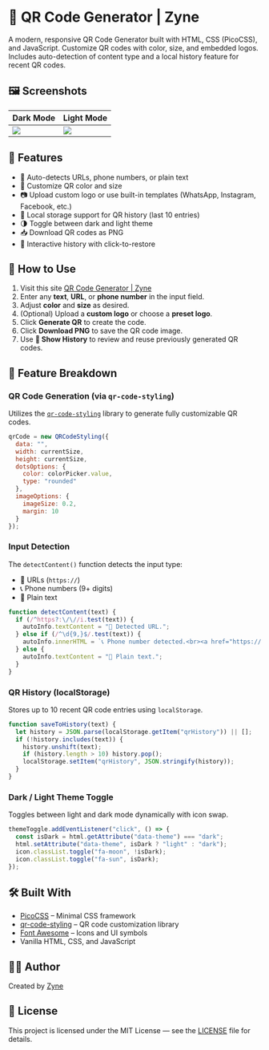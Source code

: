 # 📱 QR Code Generator | Zyne

A modern, responsive QR Code Generator built with HTML, CSS (PicoCSS), and JavaScript. Customize QR codes with color, size, and embedded logos. Includes auto-detection of content type and a local history feature for recent QR codes.

## 🖼️ Screenshots

| Dark Mode                        | Light Mode                        |
| -------------------------------- | --------------------------------- |
| ![](https://your-image-dark.png) | ![](https://your-image-light.png) |


## 🚀 Features

* 🔗 Auto-detects URLs, phone numbers, or plain text
* 🎨 Customize QR color and size
* 📷 Upload custom logo or use built-in templates (WhatsApp, Instagram, Facebook, etc.)
* 💾 Local storage support for QR history (last 10 entries)
* 🌗 Toggle between dark and light theme
* 📥 Download QR codes as PNG
* 📜 Interactive history with click-to-restore

## 📘 How to Use

1. Visit this site [QR Code Generator | Zyne](https://zyne-24.github.io/qr-code-generator/)
2. Enter any **text**, **URL**, or **phone number** in the input field.
3. Adjust **color** and **size** as desired.
4. (Optional) Upload a **custom logo** or choose a **preset logo**.
5. Click **Generate QR** to create the code.
6. Click **Download PNG** to save the QR code image.
7. Use **📜 Show History** to review and reuse previously generated QR codes.

## 🧠 Feature Breakdown

### QR Code Generation (via `qr-code-styling`)

Utilizes the [`qr-code-styling`](https://github.com/kozakdenys/qr-code-styling) library to generate fully customizable QR codes.

```javascript
qrCode = new QRCodeStyling({
  data: "",
  width: currentSize,
  height: currentSize,
  dotsOptions: {
    color: colorPicker.value,
    type: "rounded"
  },
  imageOptions: {
    imageSize: 0.2,
    margin: 10
  }
});
```

### Input Detection

The `detectContent()` function detects the input type:

* 🔗 URLs (`https://`)
* 📞 Phone numbers (9+ digits)
* 📝 Plain text

```javascript
function detectContent(text) {
  if (/^https?:\/\//i.test(text)) {
    autoInfo.textContent = "🔗 Detected URL.";
  } else if (/^\d{9,}$/.test(text)) {
    autoInfo.innerHTML = `📞 Phone number detected.<br><a href="https://wa.me/${text}" target="_blank">Open WhatsApp</a>`;
  } else {
    autoInfo.textContent = "📝 Plain text.";
  }
}
```

### QR History (localStorage)

Stores up to 10 recent QR code entries using `localStorage`.

```javascript
function saveToHistory(text) {
  let history = JSON.parse(localStorage.getItem("qrHistory")) || [];
  if (!history.includes(text)) {
    history.unshift(text);
    if (history.length > 10) history.pop();
    localStorage.setItem("qrHistory", JSON.stringify(history));
  }
}
```

### Dark / Light Theme Toggle

Toggles between light and dark mode dynamically with icon swap.

```javascript
themeToggle.addEventListener("click", () => {
  const isDark = html.getAttribute("data-theme") === "dark";
  html.setAttribute("data-theme", isDark ? "light" : "dark");
  icon.classList.toggle("fa-moon", !isDark);
  icon.classList.toggle("fa-sun", isDark);
});
```

## 🛠️ Built With

* [PicoCSS](https://picocss.com) – Minimal CSS framework
* [qr-code-styling](https://github.com/kozakdenys/qr-code-styling) – QR code customization library
* [Font Awesome](https://fontawesome.com) – Icons and UI symbols
* Vanilla HTML, CSS, and JavaScript

## 👨‍💻 Author

Created by [Zyne](https://github.com/zyne-24)

## 📄 License

This project is licensed under the MIT License — see the [LICENSE](LICENSE) file for details.
